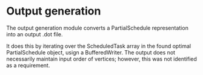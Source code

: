 # Output generation

The output generation module converts a PartialSchedule representation into an output .dot file.

It does this by iterating over the ScheduledTask array in the found optimal PartialSchedule object, usign a BufferedWriter. The output does not necessarily maintain input order of vertices; however, this was not identified as a requirement.